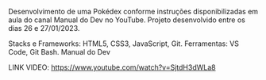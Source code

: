 Desenvolvimento de uma Pokédex conforme instruções disponibilizadas em aula do canal Manual do Dev no YouTube. Projeto desenvolvido entre os dias 26 e 27/01/2023.

Stacks e Frameworks: HTML5, CSS3, JavaScript, Git.
Ferramentas: VS Code, Git Bash.
Manual do Dev

LINK VIDEO: https://www.youtube.com/watch?v=SjtdH3dWLa8
